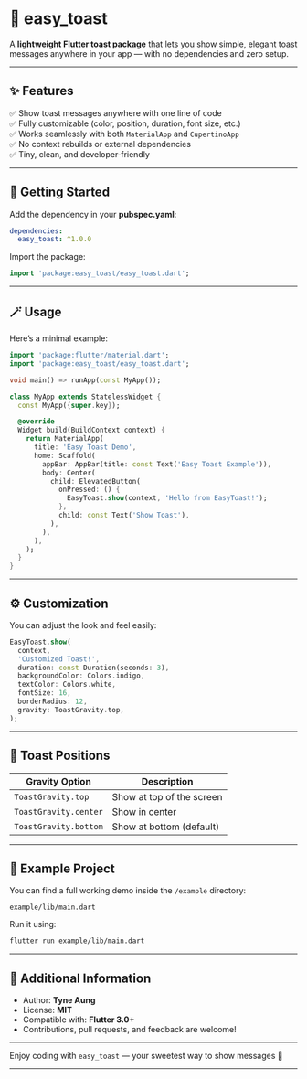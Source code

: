 # 🧁 easy_toast

A **lightweight Flutter toast package** that lets you show simple, elegant toast messages anywhere in your app — with no dependencies and zero setup.

---

## ✨ Features

✅ Show toast messages anywhere with one line of code  
✅ Fully customizable (color, position, duration, font size, etc.)  
✅ Works seamlessly with both `MaterialApp` and `CupertinoApp`  
✅ No context rebuilds or external dependencies  
✅ Tiny, clean, and developer‑friendly

---

## 🚀 Getting Started

Add the dependency in your **pubspec.yaml**:

```yaml
dependencies:
  easy_toast: ^1.0.0
```

Import the package:

```dart
import 'package:easy_toast/easy_toast.dart';
```

---

## 🪄 Usage

Here’s a minimal example:

```dart
import 'package:flutter/material.dart';
import 'package:easy_toast/easy_toast.dart';

void main() => runApp(const MyApp());

class MyApp extends StatelessWidget {
  const MyApp({super.key});

  @override
  Widget build(BuildContext context) {
    return MaterialApp(
      title: 'Easy Toast Demo',
      home: Scaffold(
        appBar: AppBar(title: const Text('Easy Toast Example')),
        body: Center(
          child: ElevatedButton(
            onPressed: () {
              EasyToast.show(context, 'Hello from EasyToast!');
            },
            child: const Text('Show Toast'),
          ),
        ),
      ),
    );
  }
}
```

---

## ⚙️ Customization

You can adjust the look and feel easily:

```dart
EasyToast.show(
  context,
  'Customized Toast!',
  duration: const Duration(seconds: 3),
  backgroundColor: Colors.indigo,
  textColor: Colors.white,
  fontSize: 16,
  borderRadius: 12,
  gravity: ToastGravity.top,
);
```

---

## 🧩 Toast Positions

| Gravity Option | Description          |
|----------------|----------------------|
| `ToastGravity.top` | Show at top of the screen |
| `ToastGravity.center` | Show in center |
| `ToastGravity.bottom` | Show at bottom (default) |

---

## 📂 Example Project

You can find a full working demo inside the `/example` directory:
```
example/lib/main.dart
```

Run it using:
```bash
flutter run example/lib/main.dart
```

---

## 🧠 Additional Information

- Author: **Tyne Aung**
- License: **MIT**
- Compatible with: **Flutter 3.0+**
- Contributions, pull requests, and feedback are welcome!

---

Enjoy coding with `easy_toast` — your sweetest way to show messages 🍰

---
